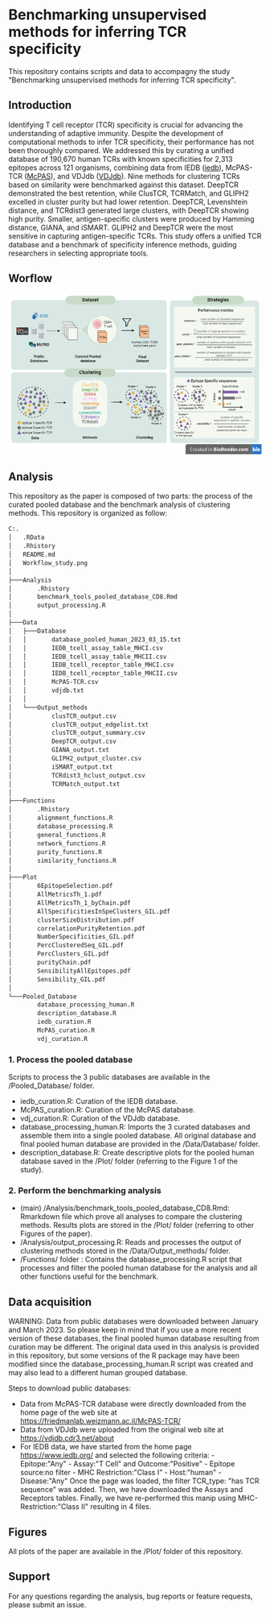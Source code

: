 # Benchmarking unsupervised methods for inferring TCR specificity
This repository contains scripts and data to accompagny the study "Benchmarking unsupervised methods for inferring TCR specificity".

## Introduction
Identifying T cell receptor (TCR) specificity is crucial for advancing the understanding of adaptive immunity. Despite the development of computational methods to infer TCR specificity, their performance has not been thoroughly compared. We addressed this by curating a unified database of 190,670 human TCRs with known specificities for 2,313 epitopes across 121 organisms, combining data from IEDB ([iedb](https://www.iedb.org/)), McPAS-TCR ([McPAS](https://friedmanlab.weizmann.ac.il/McPAS-TCR/)), and VDJdb ([VDJdb](https://vdjdb.cdr3.net/)). Nine methods for clustering TCRs based on similarity were benchmarked against this dataset. DeepTCR demonstrated the best retention, while ClusTCR, TCRMatch, and GLIPH2 excelled in cluster purity but had lower retention. DeepTCR, Levenshtein distance, and TCRdist3 generated large clusters, with DeepTCR showing high purity. Smaller, antigen-specific clusters were produced by Hamming distance, GIANA, and iSMART. GLIPH2 and DeepTCR were the most sensitive in capturing antigen-specific TCRs. This study offers a unified TCR database and a benchmark of specificity inference methods, guiding researchers in selecting appropriate tools.

## Worflow
![](Workflow_study.png)

## Analysis
This repository as the paper is composed of two parts: the process of the curated pooled database and the benchmark analysis of clustering methods. This repository is organized as follow: 


```bash
C:.
│   .RData
│   .Rhistory
│   README.md
│   Workflow_study.png
│
├───Analysis
│       .Rhistory
│       benchmark_tools_pooled_database_CD8.Rmd
│       output_processing.R
│
├───Data
│   ├───Database
│   │       database_pooled_human_2023_03_15.txt
│   │       IEDB_tcell_assay_table_MHCI.csv
│   │       IEDB_tcell_assay_table_MHCII.csv
│   │       IEDB_tcell_receptor_table_MHCI.csv
│   │       IEDB_tcell_receptor_table_MHCII.csv
│   │       McPAS-TCR.csv
│   │       vdjdb.txt
│   │
│   └───Output_methods
│           clusTCR_output.csv
│           clusTCR_output_edgelist.txt
│           clusTCR_output_summary.csv
│           DeepTCR_output.csv
│           GIANA_output.txt
│           GLIPH2_output_cluster.csv
│           iSMART_output.txt
│           TCRdist3_hclust_output.csv
│           TCRMatch_output.txt
│
├───Functions
│       .Rhistory
│       alignment_functions.R
│       database_processing.R
│       general_functions.R
│       network_functions.R
│       purity_functions.R
│       similarity_functions.R
│
├───Plot
│       6EpitopeSelection.pdf
│       AllMetricsTh_1.pdf
│       AllMetricsTh_1_byChain.pdf
│       AllSpecificitiesInSpeClusters_GIL.pdf
│       clusterSizeDistribution.pdf
│       correlationPurityRetention.pdf
│       NumberSpecificities_GIL.pdf
│       PercClusteredSeq_GIL.pdf
│       PercClusters_GIL.pdf
│       purityChain.pdf
│       SensibilityAllEpitopes.pdf
│       Sensibility_GIL.pdf
│
└───Pooled_Database
        database_processing_human.R
        description_database.R
        iedb_curation.R
        McPAS_curation.R
        vdj_curation.R
```

### 1. Process the pooled database
Scripts to process the 3 public databases are available in the /Pooled_Database/ folder.
- iedb_curation.R: Curation of the IEDB database.
- McPAS_curation.R: Curation of the McPAS database.
- vdj_curation.R: Curation of the VDJdb database.
- database_processing_human.R: Imports the 3 curated databases and assemble them into a single pooled database.
All original database and final pooled human database are provided in the /Data/Database/ folder.
- description_database.R: Create descriptive plots for the pooled human database saved in the /Plot/ folder (referring to the Figure 1 of the study).

### 2. Perform the benchmarking analysis
- (main) /Analysis/benchmark_tools_pooled_database_CD8.Rmd: Rmarkdown file which prove all analyses to compare the clustering methods. Results plots are stored in the /Plot/ folder (referring to other Figures of the paper).
- /Analysis/output_processing.R: Reads and processes the output of clustering methods stored in the /Data/Output_methods/ folder. 
- /Functions/ folder : Contains the database_processing.R script that processes and filter the pooled human database for the analysis and all other functions useful for the benchmark.

## Data acquisition
WARNING: Data from public databases were downloaded between January and March 2023. So please keep in mind that if you use a more recent version of these databases, the final pooled human database resulting from curation may be different. The original data used in this analysis is provided in this repository, but some versions of the R package may have been modified since the database_processing_human.R script was created and may also lead to a different human grouped database. 

Steps to download public databases: 
- Data from McPAS-TCR database were directly downloaded from the home page of the web site at https://friedmanlab.weizmann.ac.il/McPAS-TCR/
- Data from VDJdb were uploaded from the original web site at https://vdjdb.cdr3.net/about
- For IEDB data, we have started from the home page https://www.iedb.org/ and selected the following criteria:
                - Epitope:"Any"
                - Assay:"T Cell" and Outcome:"Positive"
                - Epitope source:no filter
                - MHC Restriction:"Class I"
                - Host:"human"
                - Disease:"Any"
Once the page was loaded, the filter TCR_type: "has TCR sequence" was added. Then, we have downloaded the Assays and Receptors tables. Finally, we have re-performed this manip using MHC-Restriction:"Class II" resulting in 4 files.

## Figures
All plots of the paper are available in the /Plot/ folder of this repository.

## Support
For any questions regarding the analysis, bug reports or feature requests, please submit an issue. 